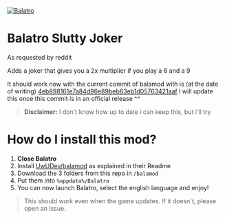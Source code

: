 [![Balatro](https://www.playbalatro.com/assets/logo2-C9SU2BrI.png)](https://www.playbalatro.com/)

# Balatro Slutty Joker

As requested by reddit

Adds a joker that gives you a 2x multiplier if you play a 6 and a 9

It should work now with the current commit of balamod with is (at the date of writing) [4eb898161e7a84d96e89beb63eb1d05763421aaf](https://github.com/UwUDev/balamod/commit/4eb898161e7a84d96e89beb63eb1d05763421aaf)
I will update this once this commit is in an official release ^^

> **Disclaimer:** I don't know how up to date i can keep this, but i'll try

# How do I install this mod?

1. **Close Balatro**
2. Install [UwUDev/balamod](https://github.com/UwUDev/balamod) as explained in their Readme
3. Download the 3 folders from this repo in `/balamod`
4. Put them into `%appdata%/Balatro`
5. You can now launch Balatro, select the english language and enjoy!

> This should work even when the game updates. If it doesn't, please open an Issue.
